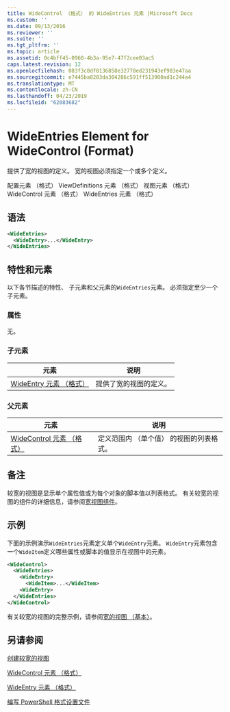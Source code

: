 ```yaml
---
title: WideControl （格式） 的 WideEntries 元素 |Microsoft Docs
ms.custom: ''
ms.date: 09/13/2016
ms.reviewer: ''
ms.suite: ''
ms.tgt_pltfrm: ''
ms.topic: article
ms.assetid: 0c4bff45-0960-4b3a-95e7-47f2cee03ac5
caps.latest.revision: 12
ms.openlocfilehash: 083f3c8df8136858e32778ed231943ef983e47aa
ms.sourcegitcommit: e7445ba8203da304286c591ff513900ad1c244a4
ms.translationtype: MT
ms.contentlocale: zh-CN
ms.lasthandoff: 04/23/2019
ms.locfileid: "62083682"
---
```

# <a name="wideentries-element-for-widecontrol-format"></a>WideEntries Element for WideControl (Format)

提供了宽的视图的定义。 宽的视图必须指定一个或多个定义。

配置元素 （格式） ViewDefinitions 元素 （格式） 视图元素 （格式） WideControl 元素 （格式） WideEntries 元素 （格式）

## <a name="syntax"></a>语法

```xml
<WideEntries>
  <WideEntry>...</WideEntry>
</WideEntries>

```

## <a name="attributes-and-elements"></a>特性和元素

以下各节描述的特性、 子元素和父元素的`WideEntries`元素。 必须指定至少一个子元素。

### <a name="attributes"></a>属性

无。

### <a name="child-elements"></a>子元素

|元素|说明|
|-------------|-----------------|
|[WideEntry 元素 （格式）](./wideentry-element-for-widecontrol-format.md)|提供了宽的视图的定义。|

### <a name="parent-elements"></a>父元素

|元素|说明|
|-------------|-----------------|
|[WideControl 元素 （格式）](./widecontrol-element-format.md)|定义范围内 （单个值） 的视图的列表格式。|

## <a name="remarks"></a>备注

较宽的视图是显示单个属性值或为每个对象的脚本值以列表格式。 有关较宽的视图的组件的详细信息，请参阅[宽视图组件](./creating-a-wide-view.md)。

## <a name="example"></a>示例

下面的示例演示`WideEntries`元素定义单个`WideEntry`元素。 `WideEntry`元素包含一个`WideItem`定义哪些属性或脚本的值显示在视图中的元素。

```xml
<WideControl>
  <WideEntries>
    <WideEntry>
      <WideItem>...</WideItem>
    <WideEntry>
  </WideEntries>
</WideControl>
```

有关较宽的视图的完整示例，请参阅[宽的视图 （基本）](./wide-view-basic.md)。

## <a name="see-also"></a>另请参阅

[创建较宽的视图](./creating-a-wide-view.md)

[WideControl 元素 （格式）](./widecontrol-element-format.md)

[WideEntry 元素 （格式）](./wideentry-element-for-widecontrol-format.md)

[编写 PowerShell 格式设置文件](./writing-a-powershell-formatting-file.md)
